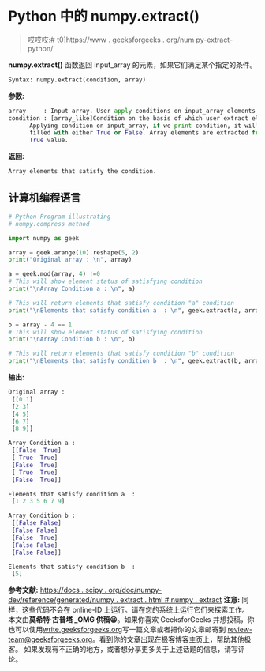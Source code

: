 # Python 中的 numpy.extract()

> 哎哎哎:# t0]https://www . geeksforgeeks . org/num py-extract-python/

**numpy.extract()** 函数返回 input_array 的元素，如果它们满足某个指定的条件。

```py
Syntax: numpy.extract(condition, array)
```

**参数:**

```py
array     : Input array. User apply conditions on input_array elements
condition : [array_like]Condition on the basis of which user extract elements. 
      Applying condition on input_array, if we print condition, it will return an array
      filled with either True or False. Array elements are extracted from the Indices having 
      True value.
```

**返回:**

```py
Array elements that satisfy the condition.
```

## 计算机编程语言

```py
# Python Program illustrating
# numpy.compress method

import numpy as geek

array = geek.arange(10).reshape(5, 2)
print("Original array : \n", array)

a = geek.mod(array, 4) !=0
# This will show element status of satisfying condition
print("\nArray Condition a : \n", a)

# This will return elements that satisfy condition "a" condition
print("\nElements that satisfy condition a  : \n", geek.extract(a, array))

b = array - 4 == 1
# This will show element status of satisfying condition
print("\nArray Condition b : \n", b)

# This will return elements that satisfy condition "b" condition
print("\nElements that satisfy condition b  : \n", geek.extract(b, array))
```

**输出:**

```py
Original array : 
 [[0 1]
 [2 3]
 [4 5]
 [6 7]
 [8 9]]

Array Condition a : 
 [[False  True]
 [ True  True]
 [False  True]
 [ True  True]
 [False  True]]

Elements that satisfy condition a  : 
 [1 2 3 5 6 7 9]

Array Condition b : 
 [[False False]
 [False False]
 [False  True]
 [False False]
 [False False]]

Elements that satisfy condition b  : 
 [5]
```

**参考文献:**
[https://docs . scipy . org/doc/numpy-dev/reference/generated/numpy . extract . html # numpy . extract](https://docs.scipy.org/doc/numpy-dev/reference/generated/numpy.extract.html#numpy.extract)
**注意:**
同样，这些代码不会在 online-ID 上运行。请在您的系统上运行它们来探索工作。
本文由**莫希特·古普塔 _OMG 供稿😀**。如果你喜欢 GeeksforGeeks 并想投稿，你也可以使用[write.geeksforgeeks.org](https://write.geeksforgeeks.org)写一篇文章或者把你的文章邮寄到 review-team@geeksforgeeks.org。看到你的文章出现在极客博客主页上，帮助其他极客。
如果发现有不正确的地方，或者想分享更多关于上述话题的信息，请写评论。